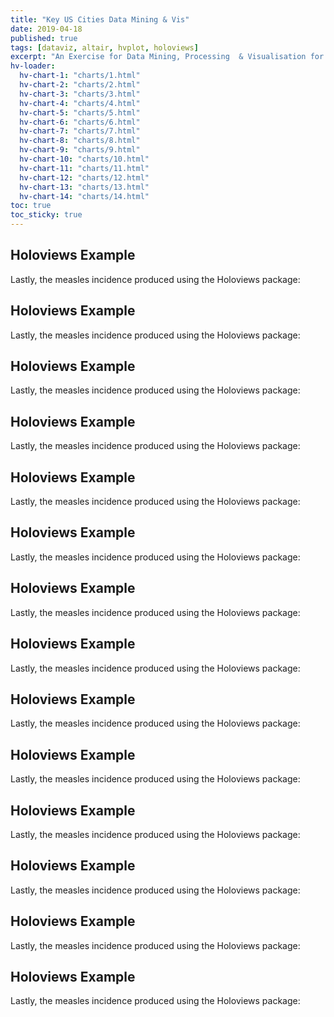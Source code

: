 ```yaml
---
title: "Key US Cities Data Mining & Vis"
date: 2019-04-18
published: true
tags: [dataviz, altair, hvplot, holoviews]
excerpt: "An Exercise for Data Mining, Processing  & Visualisation for key 10 US Cities"
hv-loader:
  hv-chart-1: "charts/1.html"
  hv-chart-2: "charts/2.html"
  hv-chart-3: "charts/3.html"
  hv-chart-4: "charts/4.html"  
  hv-chart-5: "charts/5.html"
  hv-chart-6: "charts/6.html"
  hv-chart-7: "charts/7.html"
  hv-chart-8: "charts/8.html"  
  hv-chart-9: "charts/9.html"
  hv-chart-10: "charts/10.html"    
  hv-chart-11: "charts/11.html"
  hv-chart-12: "charts/12.html"  
  hv-chart-13: "charts/13.html"
  hv-chart-14: "charts/14.html" 
toc: true
toc_sticky: true
---
```

## Holoviews Example

Lastly, the measles incidence produced using the Holoviews package:
<div id="hv-chart-1"></div>

## Holoviews Example

Lastly, the measles incidence produced using the Holoviews package:
<div id="hv-chart-2"></div>

## Holoviews Example

Lastly, the measles incidence produced using the Holoviews package:
<div id="hv-chart-3"></div>

## Holoviews Example

Lastly, the measles incidence produced using the Holoviews package:
<div id="hv-chart-4"></div>

## Holoviews Example

Lastly, the measles incidence produced using the Holoviews package:
<div id="hv-chart-5"></div>

## Holoviews Example

Lastly, the measles incidence produced using the Holoviews package:
<div id="hv-chart-6"></div>

## Holoviews Example

Lastly, the measles incidence produced using the Holoviews package:
<div id="hv-chart-7"></div>

## Holoviews Example

Lastly, the measles incidence produced using the Holoviews package:
<div id="hv-chart-8"></div>

## Holoviews Example

Lastly, the measles incidence produced using the Holoviews package:
<div id="hv-chart-9"></div>

## Holoviews Example

Lastly, the measles incidence produced using the Holoviews package:
<div id="hv-chart-10"></div>

## Holoviews Example

Lastly, the measles incidence produced using the Holoviews package:
<div id="hv-chart-11"></div>

## Holoviews Example

Lastly, the measles incidence produced using the Holoviews package:
<div id="hv-chart-12"></div>

## Holoviews Example

Lastly, the measles incidence produced using the Holoviews package:
<div id="hv-chart-13"></div>

## Holoviews Example

Lastly, the measles incidence produced using the Holoviews package:
<div id="hv-chart-14"></div>
